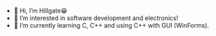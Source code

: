 - 👋 Hi, I’m Hillgate😁
- 👀 I’m interested in software development and electronics!
- 🌱 I’m currently learning C, C++ and using C++ with GUI (WinForms).
<!--nn
-  I’m looking to collaborate on ...
#- 📫 How to reach me ...


Hillgates/Hillgates is a ✨ special ✨ repository because its `README.md` (this file) appears on your GitHub profile.
You can click the Preview link to take a look at your changes.
--->
